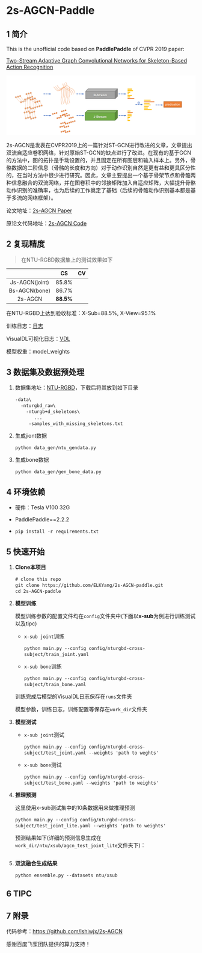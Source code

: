 # 2s-AGCN-Paddle

## 1 简介

This is the unofficial code based on **PaddlePaddle** of CVPR 2019 paper:

[Two-Stream Adaptive Graph Convolutional Networks for Skeleton-Based Action Recognition](https://openaccess.thecvf.com/content_CVPR_2019/papers/Shi_Two-Stream_Adaptive_Graph_Convolutional_Networks_for_Skeleton-Based_Action_Recognition_CVPR_2019_paper.pdf)

![模型结构图](https://github.com/ELKYang/2s-AGCN-paddle/blob/main/images/model_structure.png)

2s-AGCN是发表在CVPR2019上的一篇针对ST-GCN进行改进的文章，文章提出双流自适应卷积网络，针对原始ST-GCN的缺点进行了改进。在现有的基于GCN的方法中，图的拓扑是手动设置的，并且固定在所有图层和输入样本上。另外，骨骼数据的二阶信息（骨骼的长度和方向）对于动作识别自然是更有益和更具区分性的，在当时方法中很少进行研究。因此，文章主要提出一个基于骨架节点和骨骼两种信息融合的双流网络，并在图卷积中的邻接矩阵加入自适应矩阵，大幅提升骨骼动作识别的准确率，也为后续的工作奠定了基础（后续的骨骼动作识别基本都是基于多流的网络框架）。

论文地址：[2s-AGCN Paper](https://openaccess.thecvf.com/content_CVPR_2019/papers/Shi_Two-Stream_Adaptive_Graph_Convolutional_Networks_for_Skeleton-Based_Action_Recognition_CVPR_2019_paper.pdf)

原论文代码地址：[2s-AGCN Code](https://github.com/lshiwjx/2s-AGCN)

## 2 复现精度

> 在NTU-RGBD数据集上的测试效果如下

|                |    CS     |  CV  |
| :------------: | :-------: | :--: |
| Js-AGCN(joint) |   85.8%   |      |
| Bs-AGCN(bone)  |   86.7%   |      |
|    2s-AGCN     | **88.5%** |      |

在NTU-RGBD上达到验收标准：X-Sub=88.5%, X-View=95.1%

训练日志：[日志](https://github.com/ELKYang/2s-AGCN-paddle/tree/main/work_dir/ntu)

VisualDL可视化日志：[VDL](https://github.com/ELKYang/2s-AGCN-paddle/tree/main/runs)

模型权重：model_weights

## 3 数据集及数据预处理

1. 数据集地址：[NTU-RGBD](https://github.com/shahroudy/NTURGB-D)，下载后将其放到如下目录

   ```
   -data\  
     -nturgbd_raw\  
       -nturgb+d_skeletons\
    	  ...
    	-samples_with_missing_skeletons.txt
   ```

2. 生成jiont数据

   ```
   python data_gen/ntu_gendata.py
   ```

3. 生成bone数据

   ```
   python data_gen/gen_bone_data.py
   ```

## 4 环境依赖

- 硬件：Tesla V100 32G

- PaddlePaddle==2.2.2

- ```
  pip install -r requirements.txt
  ```

## 5 快速开始

1. **Clone本项目**

   ```
   # clone this repo
   git clone https://github.com/ELKYang/2s-AGCN-paddle.git
   cd 2s-AGCN-paddle
   ```

2. **模型训练**

   模型训练参数的配置文件均在`config`文件夹中(下面以**x-sub**为例进行训练测试以及tipc)

   - `x-sub joint`训练

     ```
     python main.py --config config/nturgbd-cross-subject/train_joint.yaml
     ```

   - `x-sub bone`训练

     ```
     python main.py --config config/nturgbd-cross-subject/train_bone.yaml
     ```

   训练完成后模型的VisualDL日志保存在`runs`文件夹

   模型参数，训练日志，训练配置等保存在`work_dir`文件夹

3. **模型测试**

   - `x-sub joint`测试

     ```
     python main.py --config config/nturgbd-cross-subject/test_joint.yaml --weights 'path to weghts'
     ```

   - `x-sub bone`测试

     ```
     python main.py --config config/nturgbd-cross-subject/test_bone.yaml --weights 'path to weights'
     ```

4. **推理预测**

   这里使用x-sub测试集中的10条数据用来做推理预测

   ```
   python main.py --config config/nturgbd-cross-subject/test_joint_lite.yaml --weights 'path to weights'
   ```

   预测结果如下(详细的预测信息生成在`work_dir/ntu/xsub/agcn_test_joint_lite`文件夹下)：

   ```
   
   ```

5. **双流融合生成结果**

   ```
   python ensemble.py --datasets ntu/xsub
   ```

## 6 TIPC



## 7 附录

代码参考：https://github.com/lshiwjx/2s-AGCN

感谢百度飞浆团队提供的算力支持！